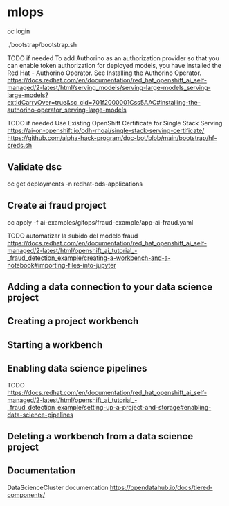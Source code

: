 # mlops

oc login

./bootstrap/bootstrap.sh

TODO if needed
To add Authorino as an authorization provider so that you can enable token authorization for deployed models, you have installed the Red Hat - Authorino Operator. See Installing the Authorino Operator.
https://docs.redhat.com/en/documentation/red_hat_openshift_ai_self-managed/2-latest/html/serving_models/serving-large-models_serving-large-models?extIdCarryOver=true&sc_cid=701f2000001Css5AAC#installing-the-authorino-operator_serving-large-models

TODO if needed
Use Existing OpenShift Certificate for Single Stack Serving
https://ai-on-openshift.io/odh-rhoai/single-stack-serving-certificate/
https://github.com/alpha-hack-program/doc-bot/blob/main/bootstrap/hf-creds.sh




## Validate dsc
oc get deployments -n redhat-ods-applications

## Create ai fraud project
oc apply -f ai-examples/gitops/fraud-example/app-ai-fraud.yaml 

TODO
automatizar la subido del modelo fraud
https://docs.redhat.com/en/documentation/red_hat_openshift_ai_self-managed/2-latest/html/openshift_ai_tutorial_-_fraud_detection_example/creating-a-workbench-and-a-notebook#importing-files-into-jupyter



## Adding a data connection to your data science project


## Creating a project workbench



## Starting a workbench

## Enabling data science pipelines
TODO 
https://docs.redhat.com/en/documentation/red_hat_openshift_ai_self-managed/2-latest/html/openshift_ai_tutorial_-_fraud_detection_example/setting-up-a-project-and-storage#enabling-data-science-pipelines


## Deleting a workbench from a data science project

## Documentation
DataScienceCluster documentation
https://opendatahub.io/docs/tiered-components/